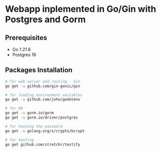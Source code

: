 # Webapp inplemented in Go/Gin with Postgres and Gorm

## Prerequisites

- Go 1.21.6
- Postgres 16

## Packages Installation

```sh
# for web server and routing - Gin
go get -u github.com/gin-gonic/gin

# for loading environment variables
go get -u github.com/joho/godotenv

# for DB
go get -u gorm.io/gorm
go get -u gorm.io/driver/postgres

# for hashing the password
go get -u golang.org/x/crypto/bcrypt

# for testing
go get github.com/stretchr/testify
```
